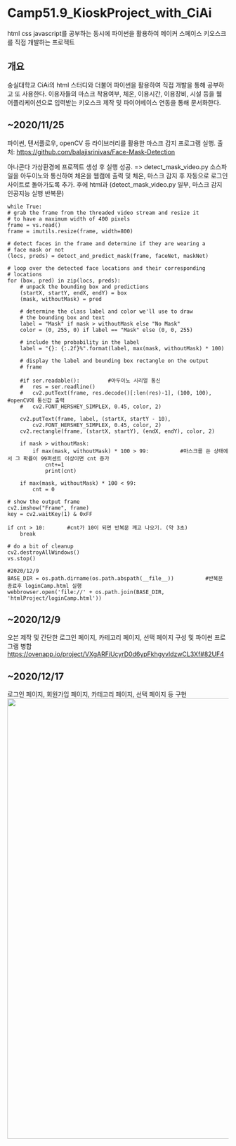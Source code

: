 # Camp51.9_KioskProject_with_CiAi
html css javascript를 공부하는 동시에 파이썬을 활용하여 메이커 스페이스 키오스크를 직접 개발하는 프로젝트

## 개요
 숭실대학교 CiAi의 html 스터디와 더불어 파이썬을 활용하여 직접 개발을 통해 공부하고 또 사용한다.
 이용자들의 마스크 착용여부, 체온, 이용시간, 이용장비, 시설 등을 웹 어플리케이션으로 입력받는 키오스크 제작 및 파이어베이스 연동을 통해 문서화한다.

## ~2020/11/25
 파이썬, 텐서플로우, openCV 등 라이브러리를 활용한 마스크 감지 프로그램 실행.
 출처: https://github.com/balajisrinivas/Face-Mask-Detection
 
 아나콘다 가상환경에 프로젝트 생성 후 실행 성공.
 => detect_mask_video.py 소스파일을 아두이노와 통신하여 체온을 웹캠에 출력 및 체온, 마스크 감지 후 자동으로 로그인 사이트로 돌아가도록 추가.
 후에 html과 
 (detect_mask_video.py 일부, 마스크 감지 인공지능 실행 반복문)
 
    while True:
	# grab the frame from the threaded video stream and resize it
	# to have a maximum width of 400 pixels
	frame = vs.read()
	frame = imutils.resize(frame, width=800)

	# detect faces in the frame and determine if they are wearing a
	# face mask or not
	(locs, preds) = detect_and_predict_mask(frame, faceNet, maskNet)

	# loop over the detected face locations and their corresponding
	# locations
	for (box, pred) in zip(locs, preds):
		# unpack the bounding box and predictions
		(startX, startY, endX, endY) = box
		(mask, withoutMask) = pred

		# determine the class label and color we'll use to draw
		# the bounding box and text
		label = "Mask" if mask > withoutMask else "No Mask"
		color = (0, 255, 0) if label == "Mask" else (0, 0, 255)

		# include the probability in the label
		label = "{}: {:.2f}%".format(label, max(mask, withoutMask) * 100)

		# display the label and bounding box rectangle on the output
		# frame
		
		#if ser.readable():         #아두이노 시리얼 통신
		#	res = ser.readline()
		#	cv2.putText(frame, res.decode()[:len(res)-1], (100, 100),    #openCV에 통신값 출력
		#	cv2.FONT_HERSHEY_SIMPLEX, 0.45, color, 2)

		cv2.putText(frame, label, (startX, startY - 10),
			cv2.FONT_HERSHEY_SIMPLEX, 0.45, color, 2)
		cv2.rectangle(frame, (startX, startY), (endX, endY), color, 2)

		if mask > withoutMask:
			if max(mask, withoutMask) * 100 > 99:          #마스크를 쓴 상태에서 그 확률이 99퍼센트 이상이면 cnt 증가
				cnt+=1
				print(cnt)
				
		if max(mask, withoutMask) * 100 < 99:
			cnt = 0

	# show the output frame
	cv2.imshow("Frame", frame)
	key = cv2.waitKey(1) & 0xFF
 
	if cnt > 10:       #cnt가 10이 되면 반복문 깨고 나오기. (약 3초)
		break
  
    # do a bit of cleanup
    cv2.destroyAllWindows()    
    vs.stop()
    
    #2020/12/9
    BASE_DIR = os.path.dirname(os.path.abspath(__file__))          #반복문 종료후 loginCamp.html 실행
    webbrowser.open('file://' + os.path.join(BASE_DIR, 'htmlProject/loginCamp.html'))

## ~2020/12/9
 오븐 제작 및 간단한 로그인 페이지, 카테고리 페이지, 선택 페이지 구성 및 파이썬 프로그램 병합
 https://ovenapp.io/project/VXgARFiUcyrD0d6ypFkhgyvldzwCL3Xf#82UF4
 
## ~2020/12/17
 로그인 페이지, 회원가입 페이지, 카테고리 페이지, 선택 페이지 등 구현 
 <img width="1000" src="https://user-images.githubusercontent.com/33739448/102470110-eb301100-4096-11eb-9f37-7805079293b4.png">

 

 
